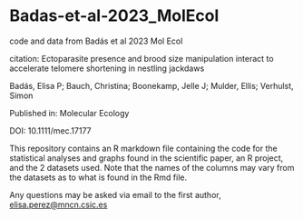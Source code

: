 # Badas-et-al-2023_MolEcol
code and data from Badás et al 2023 Mol Ecol

citation:
Ectoparasite presence and brood size manipulation interact to accelerate telomere shortening
in nestling jackdaws

Badás, Elisa P; Bauch, Christina; Boonekamp, Jelle J; Mulder, Ellis; Verhulst, Simon

Published in:
Molecular Ecology

DOI:
10.1111/mec.17177

This repository contains an R markdown file containing the code for the statistical analyses and graphs found in the scientific paper, an R project, and the 2 datasets used. Note that the names of the columns may vary from the datasets as to what is found in the Rmd file.

Any questions may be asked via email to the first author, elisa.perez@mncn.csic.es


